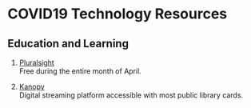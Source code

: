 # COVID19 Technology Resources 

## Education and Learning
1. [Pluralsight](https://www.pluralsight.com/)  
Free during the entire month of April. 

2. [Kanopy](https://www.kanopy.com/)  
Digital streaming platform accessible with most public library cards. 
